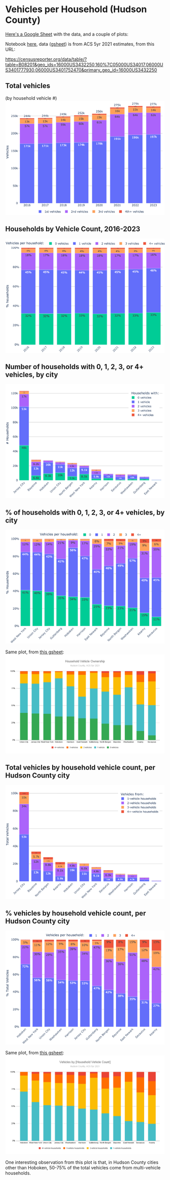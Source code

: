 # Vehicles per Household (Hudson County)

[Here's a Google Sheet][gsheet] with the data, and a couple of plots:

Notebook [here](../nbs/Hudson%20County.ipynb), data ([gsheet]) is from ACS 5yr 2021 estimates, from this URL:

https://censusreporter.org/data/table/?table=B08201&geo_ids=16000US3432250,160%7C05000US34017,06000US3401777930,06000US3401752470&primary_geo_id=16000US3432250

## Total vehicles <a id="hc_vehs"></a>
(by household vehicle #)
![](hc_vehs.png)

## Households by Vehicle Count, 2016-2023 <a id="hc_vehs_years"></a>
![](hc_vehs_years.png)

## Number of households with 0, 1, 2, 3, or 4+ vehicles, by city <a id="hvc"></a>
![](households_by_vehicle_count.png)

## % of households with 0, 1, 2, 3, or 4+ vehicles, by city <a id="hvcp"></a>
![](households_by_vehicle_count_pcts.png)

Same plot, from [this gsheet][gsheet]:
![](Household%20Vehicle%20Ownership.png)

## Total vehicles by household vehicle count, per Hudson County city <a id="vhc"></a>
![](vehicles_by_household_count.png)

## % vehicles by household vehicle count, per Hudson County city <a id="vhcp"></a>
![](vehicles_by_household_count_pcts.png)

Same plot, from [this gsheet][gsheet]:
![](Vehicles%20by%20%5BHousehold%20Vehicle%20Count%5D.png)

One interesting observation from this plot is that, in Hudson County cities other than Hoboken, 50-75% of the total vehicles come from multi-vehicle households.

[gsheet]: https://docs.google.com/spreadsheets/d/1DoBwfyhJs6bMcPYebMZNNF7uCW_zy_wpAoAp8VLpgoQ/edit
